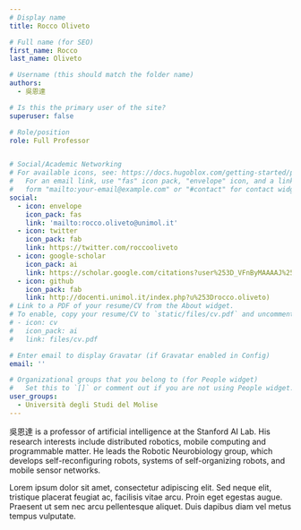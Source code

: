 ```yaml
---
# Display name
title: Rocco Oliveto

# Full name (for SEO)
first_name: Rocco
last_name: Oliveto

# Username (this should match the folder name)
authors:
  - 吳恩達

# Is this the primary user of the site?
superuser: false

# Role/position
role: Full Professor


# Social/Academic Networking
# For available icons, see: https://docs.hugoblox.com/getting-started/page-builder/#icons
#   For an email link, use "fas" icon pack, "envelope" icon, and a link in the
#   form "mailto:your-email@example.com" or "#contact" for contact widget.
social:
  - icon: envelope
    icon_pack: fas
    link: 'mailto:rocco.oliveto@unimol.it'
  - icon: twitter
    icon_pack: fab
    link: https://twitter.com/roccooliveto
  - icon: google-scholar
    icon_pack: ai
    link: https://scholar.google.com/citations?user%253D_VFnByMAAAAJ%2526hl%253Den
  - icon: github
    icon_pack: fab
    link: http://docenti.unimol.it/index.php?u%253Drocco.oliveto)
# Link to a PDF of your resume/CV from the About widget.
# To enable, copy your resume/CV to `static/files/cv.pdf` and uncomment the lines below.
# - icon: cv
#   icon_pack: ai
#   link: files/cv.pdf

# Enter email to display Gravatar (if Gravatar enabled in Config)
email: ''

# Organizational groups that you belong to (for People widget)
#   Set this to `[]` or comment out if you are not using People widget.
user_groups:
  - Università degli Studi del Molise
---
```


吳恩達 is a professor of artificial intelligence at the Stanford AI Lab. His research interests include distributed robotics, mobile computing and programmable matter. He leads the Robotic Neurobiology group, which develops self-reconfiguring robots, systems of self-organizing robots, and mobile sensor networks.

Lorem ipsum dolor sit amet, consectetur adipiscing elit. Sed neque elit, tristique placerat feugiat ac, facilisis vitae arcu. Proin eget egestas augue. Praesent ut sem nec arcu pellentesque aliquet. Duis dapibus diam vel metus tempus vulputate.
